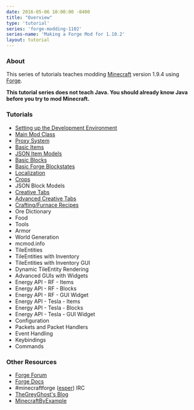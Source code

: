 ```yaml
---
date: 2016-05-06 10:00:00 -0400
title: "Overview"
type: 'tutorial'
series: 'forge-modding-1102'
series-name: 'Making a Forge Mod for 1.10.2'
layout: tutorial
---
```


### About
This series of tutorials teaches modding [Minecraft](https://minecraft.net) version 1.9.4 using [Forge](http://minecraftforge.net).

**This tutorial series does not teach Java. You should already know Java before you try to mod Minecraft.**

### Tutorials
- [Setting up the Development Environment](/tutorials/forge-modding-1102/workspace-setup/)
- [Main Mod Class](/tutorials/forge-modding-1102/main-mod-class/)
- [Proxy System](/tutorials/forge-modding-1102/proxy-system/)
- [Basic Items](/tutorials/forge-modding-1102/basic-items/)
- [JSON Item Models](/tutorials/forge-modding-1102/json-item-models/)
- [Basic Blocks](/tutorials/forge-modding-1102/basic-blocks/)
- [Basic Forge Blockstates](/tutorials/forge-modding-1102/basic-forge-blockstates/)
- [Localization](/tutorials/forge-modding-1102/localization/)
- [Crops](/tutorials/forge-modding-1102/crops/)
- JSON Block Models
- [Creative Tabs](/tutorials/forge-modding-1102/creative-tabs/)
- [Advanced Creative Tabs](/tutorials/forge-modding-1102/advanced-creative-tabs/)
- [Crafting/Furnace Recipes](/tutorials/forge-modding-1102/crafting-furnace-recipes/)
- Ore Dictionary
- Food
- Tools
- Armor
- World Generation
- mcmod.info
- TileEntities
- TileEntities with Inventory
- TileEntities with Inventory GUI
- Dynamic TileEntity Rendering
- Advanced GUIs with Widgets
- Energy API - RF - Items
- Energy API - RF - Blocks
- Energy API - RF - GUI Widget
- Energy API - Tesla - Items
- Energy API - Tesla - Blocks
- Energy API - Tesla - GUI Widget
- Configuration
- Packets and Packet Handlers
- Event Handling
- Keybindings
- Commands

### Other Resources
- [Forge Forum](http://minecraftforge.net/)
- [Forge Docs](https://mcforge.readthedocs.io/en/latest/)
- #minecraftforge ([esper](https://esper.net)) IRC
- [TheGreyGhost's Blog](http://greyminecraftcoder.blogspot.com.au/p/list-of-topics.html)
- [MinecraftByExample](https://github.com/TheGreyGhost/MinecraftByExample)
